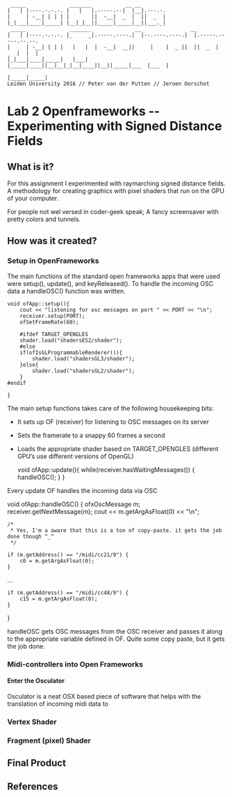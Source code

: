      _____              _______           __ __        
    |   | |----.-.-.-. |   |   |.-----.--|  |__|.---.-.
    |     | -__| | | | |       ||  -__|  _  |  ||  _  |
    |_|___|____|_____| |__|_|__||_____|_____|__||___._|
     _____              _______              __                __                   
    |   | |----.-.-.-. |_     _|.-----.----.|  |--.----.----.|  |.-----.-----.--.--.
    |     | -__| | | |   |   |  |  -__|  __||     |    |  _ ||  ||  _  |  _  |  |  |
    |_|___|____|_____|   |___|  |_____|____||__|__|_|__|____||__||_____|___  |___  |
                                                                       |_____|_____|
    Leiden University 2016 // Peter van der Putten // Jeroen Oorschot


# Lab 2 Openframeworks -- Experimenting with Signed Distance Fields

## What is it?
For this assignment I experimented with raymarching signed distance fields. A methodology for creating graphics with pixel shaders that run on the GPU of your computer.

For people not wel versed in coder-geek speak; A fancy screensaver with pretty colors and tunnels. 


## How was it created?

### Setup in OpenFrameworks
The main functions of the standard open frameworks apps that were used were setup(), update(), and keyReleased(). To handle the incoming OSC data a handleOSC() function was written.

    void ofApp::setup(){
        cout << "listening for osc messages on port " << PORT << "\n";
        receiver.setup(PORT);
        ofSetFrameRate(60);
    
        #ifdef TARGET_OPENGLES
        shader.load("shadersES2/shader");
        #else
        if(ofIsGLProgrammableRenderer()){
            shader.load("shadersGL3/shader");
        }else{
            shader.load("shadersGL2/shader");
        }
    #endif
    
    }



The main setup functions takes care of the following housekeeping bits:
- It sets up OF (receiver) for listening to OSC messages on its server
- Sets the framerate to a snappy 60 frames a second
- Loads the appropriate shader based on TARGET_OPENGLES (different GPU’s use different versions of OpenGL)


    void ofApp::update(){
        while(receiver.hasWaitingMessages()) {
            handleOSC();
        }
    }

Every update OF handles the incoming data via OSC

void ofApp::handleOSC() {
    ofxOscMessage m;
    receiver.getNextMessage(m);
    cout << m.getArgAsFloat(0) << "\n";
    
    /*
     * Yes, I'm a aware that this is a ton of copy-paste. it gets the job done though ^_^
     */
    
    if (m.getAddress() == "/midi/cc21/9") {
        c0 = m.getArgAsFloat(0);
    }
    
…
  
    if (m.getAddress() == "/midi/cc48/9") {
        c15 = m.getArgAsFloat(0);
    }
}

handleOSC gets OSC messages from the OSC receiver and passes it along to the appropriate variable defined in OF. Quite some copy paste, but it gets the job done.


### Midi-controllers into Open Frameworks

#### Enter the Osculator
Osculator is a neat OSX based piece of software that helps with the translation of incoming midi data to 

### Vertex Shader

### Fragment (pixel) Shader 


## Final Product

## References


